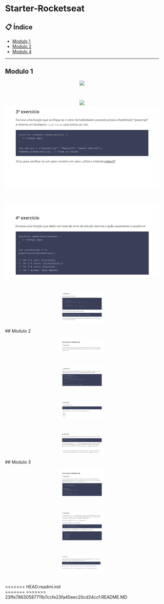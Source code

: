 # Starter-Rocketseat


## 📋 Índice

- [Modulo 1](#-Modulo-1)
- [Modulo 2](#-Modulo-2)
- [Modulo 4](#-Modulo-4)


---



## Modulo 1

<p align="center">
  <img src="./images-readme/ex1-1" >
</p>
<br>
<p align="center">
  <img src="./images-readme/ex1-2>
</p>
<br>
<p align="center">
  <img src="./images-readme/ex1-3.png" >
</p>
<br>
<p align="center">
  <img src="images-readme/ex1-4.png" >
</p>
<br>
<p align="center">
  <img src="./images-readme/ex1-5.png" width="150" >
</p>
## Modulo 2
<br>
<p align="center">
  <img src="./images-readme/ex2-1.png" width="150" >
</p>
<br>
<p align="center">
  <img src="./images-readme/ex2-2.png" width="150" >
</p>
<br>
<p align="center">
  <img src="./images-readme/ex2-3.png" width="150" >
</p>
<br>
<p align="center">
  <img src="./images-readme/ex2-4.png" width="150" >
</p>
## Modulo 3
<br>
<p align="center">
  <img src="./images-readme/ex4-1.png" width="150" >
</p>
<br>
<p align="center">
  <img src="./images-readme/ex4-2.png" width="150" >
</p>
<br>
<p align="center">
  <img src="./images-readme/ex4-3.png" width="150" >
</p>
<br>
<<<<<<< HEAD:readmi.md
<br>
=======
>>>>>>> 23ffe78630587711b7ccfe23fa40eec20cd24ccf:README.MD
